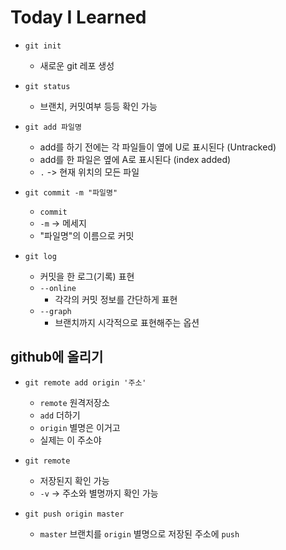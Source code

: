 # Today I Learned

- `git init`
    - 새로운 git 레포 생성
- `git status`
    - 브랜치, 커밋여부 등등 확인 가능

- `git add 파일명`
    - add를 하기 전에는 각 파일들이 옆에 U로 표시된다 (Untracked)
    - add를 한 파일은 옆에 A로 표시된다 (index added)
    - `.` -> 현재 위치의 모든 파일
        

- `git commit -m "파일명"`
    - `commit`
    - `-m` -> 메세지
    - "파일명"의 이름으로 커밋

- `git log`
    - 커밋을 한 로그(기록) 표현
    - `--online`
        - 각각의 커밋 정보를 간단하게 표현
    - `--graph`
        - 브랜치까지 시각적으로 표현해주는 옵션

## github에 올리기

- `git remote add origin '주소'`
    - `remote` 원격저장소
    - `add` 더하기
    - `origin` 별명은 이거고
    - 실제는 이 주소야

- `git remote`
    - 저장된지 확인 가능
    - `-v` -> 주소와 별명까지 확인 가능

- `git push origin master`
    - `master` 브랜치를 `origin` 별명으로 저장된 주소에 `push`
